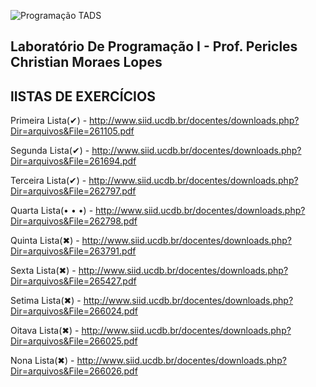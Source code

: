 ![Programação TADS](https://yt3.ggpht.com/a-/ACSszfEfrSyJHu5xU3drsoyyS6-fT3FGjEGuXRpD9g=s900-mo-c-c0xffffffff-rj-k-no)

Laboratório De Programação I - Prof. Pericles Christian Moraes Lopes
-
lISTAS DE EXERCÍCIOS
-
Primeira Lista(✔) - http://www.siid.ucdb.br/docentes/downloads.php?Dir=arquivos&File=261105.pdf

Segunda Lista(✔) - http://www.siid.ucdb.br/docentes/downloads.php?Dir=arquivos&File=261694.pdf

Terceira Lista(✔) - http://www.siid.ucdb.br/docentes/downloads.php?Dir=arquivos&File=262797.pdf

Quarta Lista(• • •) - http://www.siid.ucdb.br/docentes/downloads.php?Dir=arquivos&File=262798.pdf

Quinta Lista(✖) - http://www.siid.ucdb.br/docentes/downloads.php?Dir=arquivos&File=263791.pdf

Sexta Lista(✖) - http://www.siid.ucdb.br/docentes/downloads.php?Dir=arquivos&File=265427.pdf

Setima Lista(✖) - http://www.siid.ucdb.br/docentes/downloads.php?Dir=arquivos&File=266024.pdf

Oitava Lista(✖) - http://www.siid.ucdb.br/docentes/downloads.php?Dir=arquivos&File=266025.pdf

Nona Lista(✖) - http://www.siid.ucdb.br/docentes/downloads.php?Dir=arquivos&File=266026.pdf
